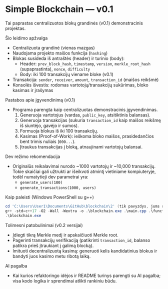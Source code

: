 # Simple Blockchain — v0.1

Tai paprastas centralizuotos blokų grandinės (v0.1) demonstracinis projektas.

Šio leidimo apžvalga
- Centralizuota grandinė (vienas mazgas)
- Naudojama projekto maišos funkcija (`hashing`)
- Blokas susideda iš antraštės (header) ir turinio (body):
  - Header: `prev_block_hash`, `timestamp`, `version`, `merkle_root_hash` (supaprastinta), `nonce`, `difficulty`
  - Body: iki 100 transakcijų viename bloke (v0.1)
- Transakcija: `sender`, `receiver`, `amount`, `transaction_id` (maišos reikšmė)
- Konsolės išvestis: rodomas vartotojų/transakcijų sukūrimas, bloko kasimas ir įrašymas

Pastabos apie įgyvendinimą (v0.1)
- Programa parengta kaip centralizuotas demonstracinis įgyvendinimas. 
  1. Generuoja vartotojus (vardas, `public_key`, atsitiktinis balansas).
  2. Generuoja transakcijas (sukuria `transaction_id` kaip maišos reikšmę iš siuntėjo, gavėjo ir sumos).
  3. Formuoja blokus iš iki 100 transakcijų.
  4. Kasimas (Proof-of-Work): ieškoma bloko maišos, prasidedančios bent trimis nuliais (`000...`).
  5. Įtraukus transakcijas į bloką, atnaujinami vartotojų balansai.

Dev režimo rekomendacija
- Originalūs reikalavimai nurodo ~1000 vartotojų ir ~10,000 transakcijų. Tokie skaičiai gali užtrukti ar išeikvoti atmintį vietiniame kompiuteryje, todėl numatytieji dev parametrai yra:
  - `generate_users(100)`
  - `generate_transactions(1000, users)`

Kaip paleisti (Windows PowerShell su g++)
```powershell
cd 'C:\Users\User1\Documents\GitHub\blockchain\2' (tik pavyzdys, jums reikia nueiti į aplanką, kuriame yra šis kodas)
g++ -std=c++17 -O2 -Wall -Wextra -o .\blockchain.exe .\main.cpp .\functions.cpp
.\blockchain.exe
```

Tolimesni patobulinimai (v0.2 versijai)
- Įdiegti tikrą Merkle medį ir apskaičiuoti Merkle root.
- Pagerinti transakcijų verifikaciją (patikrinti `transaction_id`, balanso patikra prieš įtraukiant į galimą blocką).
- Imituoti decentralizuotą kasimą: generuoti kelis kandidatinius blokus ir bandyti juos kasimo metu ribotą laiką.

AI pagalba
- Kai kurios refaktoringo idėjos ir README turinys parengti su AI pagalba; visa kodo logika ir sprendimai atlikti rankiniu būdu.

